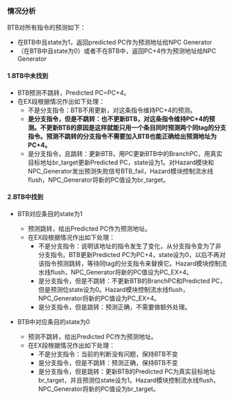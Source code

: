 ### 情况分析

BTB对所有指令的预测如下：

* 在BTB中且state为1，返回predicted PC作为预测地址给NPC Generator
* （在BTB中且state为0）或者不在BTB中，返回PC+4作为预测地址给NPC Generator

#### 1.BTB中未找到

* BTB预测不跳转，Predicted PC=PC+4。
* 在EX段根据情况作出如下处理：
  * 不是分支指令：BTB不用更新，对这条指令维持PC+4的预测。
  * **是分支指令，但是不跳转：也不更新BTB，对这条指令维持PC+4的预测。不更新BTB的原因是这样就能只用一个条目同时预测两个同tag的分支指令。预测不跳转的分支指令不需要加入BTB也能正确给出预测地址为PC+4。**
  * 是分支指令，且跳转：更新BTB，用PC更新BTB中的BranchPC，用真实目标地址br_target更新Predicted PC，state设为1。对Hazard模块和NPC_Generator发出预测失败信号BTB_fail，Hazard模块控制流水线flush，NPC_Generator将新的PC值设为br_target。

#### 2.BTB中找到

* BTB对应条目的state为1
  * 预测跳转，给出Predicted PC作为预测地址。
  * 在EX段根据情况作出如下处理：
    * 不是分支指令：说明该地址的指令发生了变化，从分支指令变为了非分支指令。BTB更新Predicted PC为PC+4，state设为0，以后不再对该指令预测跳转，等待同tag的分支指令来替换它。Hazard模块控制流水线flush，NPC_Generator将新的PC值设为PC_EX+4。
    * 是分支指令，但是不跳转：不更新BTB的BranchPC和Predicted PC，但是预测位state设为0。Hazard模块控制流水线flush，NPC_Generator将新的PC值设为PC_EX+4。
    * 是分支指令，但是跳转：预测正确，不需要做额外处理。

* BTB中对应条目的state为0
  * 预测不跳转，给出Predicted PC作为预测地址。
  * 在EX段根据情况作出如下处理：
    * 不是分支指令：当前的判断没有问题，保持BTB不变
    * 是分支指令，但是不跳转：预测正确，保持BTB不变
    * 是分支指令，但是跳转：更新BTB的Predicted PC为真实目标地址br_target，并且预测位state设为1。Hazard模块控制流水线flush，NPC_Generator将新的PC值设为br_target。